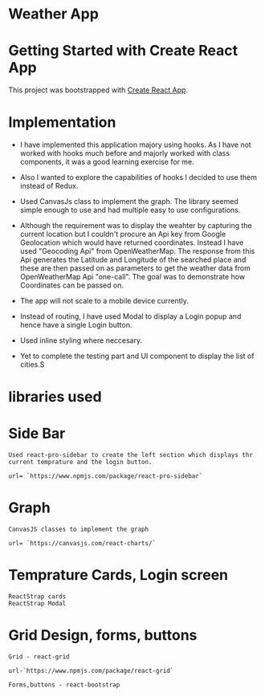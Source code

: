 # Weather App 

# Getting Started with Create React App

This project was bootstrapped with [Create React App](https://github.com/facebook/create-react-app).

# Implementation

- I have implemented this application majory using hooks. As I have not worked with hooks much before and majorly worked with
  class components, it was a good learning exercise for me.

- Also I wanted to explore the capabilities of hooks I decided to use them instead of Redux.

- Used CanvasJs class to implement the graph. The library seemed simple enough to use and had multiple easy to use configurations.

- Although the requirement was to display the weahter by capturing the current location but I couldn't procure an Api key from
  Google Geolocation which would have returned coordinates. Instead I have used "Geocoding Api" from OpenWeatherMap. The response from this Api generates the Latitude and Longitude of the searched place and these are then passed on as parameters to get the weather data from OpenWeatherMap Api "one-call". The goal was to demonstrate how Coordinates can be passed on.

- The app will not scale to a mobile device currently.

- Instead of routing, I have used Modal to display a Login popup and hence have a single Login button.

- Used inline styling where neccesary.

- Yet to complete the testing part and UI component to display the list of cities.S


# libraries used 

  # Side Bar
    
    Used react-pro-sidebar to create the left section which displays thr current temprature and the login button.

    url= `https://www.npmjs.com/package/react-pro-sidebar`

  # Graph 
    
    CanvasJS classes to implement the graph

    url= `https://canvasjs.com/react-charts/`

  # Temprature Cards, Login screen

    ReactStrap cards
    ReactStrap Modal
  
  # Grid Design, forms, buttons

    Grid - react-grid

    url-`https://www.npmjs.com/package/react-grid`

    Forms,buttons - react-bootstrap


    
